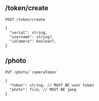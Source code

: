 ## /token/create

```
POST /token/create

{
  "serial": string,
  "username": string?,
  "isCamera": boolean?,
}
```

## /photo

```
PUT /photo/`cameraToken`

{
  "token": string, // MUST BE user token
  "photo": file, // MUST BE jpeg
}
```